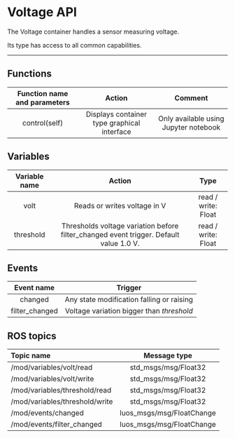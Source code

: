 # Voltage API

The Voltage container handles a sensor measuring voltage.

Its type has access to all common capabilities.

----

## Functions

| **Function name and parameters** | **Action** | **Comment** |
| :---: | :---: | :---: |
| control(self) | Displays container type graphical interface | Only available using Jupyter notebook |

## Variables

| **Variable name** | **Action** | **Type** |
| :---: | :---: | :---: |
| volt | Reads or writes voltage in V | read / write: Float |
| threshold | Thresholds voltage variation before filter_changed event trigger. Default value 1.0 V. | read / write: Float |

## Events

| **Event name** | **Trigger** |
| :---: | :---: |
| changed | Any state modification falling or raising |
| filter_changed | Voltage variation bigger than *threshold* |

## ROS topics
| **Topic name** | **Message type** |
|:----|:---:|
| /mod/variables/volt/read | std_msgs/msg/Float32
| /mod/variables/volt/write | std_msgs/msg/Float32
| /mod/variables/threshold/read | std_msgs/msg/Float32
| /mod/variables/threshold/write | std_msgs/msg/Float32
| /mod/events/changed | luos_msgs/msg/FloatChange
| /mod/events/filter_changed | luos_msgs/msg/FloatChange



